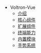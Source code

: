<!-- docs/voltron-vue/_sidebar.md -->

* Voltron-Vue
  * [介绍](voltron-vue/introduction.md)
  * [核心组件](voltron-vue/components.md)
  * [扩展组件](voltron-vue/external-components.md)
  * [终端能力](voltron-vue/vue-native.md)
  * [内置模块](voltron-vue/internal-module.md)
  * [手势系统](voltron-vue/gesture.md)